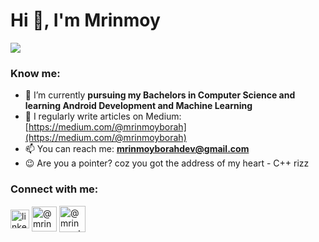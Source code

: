 <h1 align="left">Hi 👋, I'm Mrinmoy</h1>
<img src = "https://github.com/mrinmoyxb/mrinmoyxb/assets/141025752/e2a60b73-212b-428b-85f5-61554ddedb85">

<h3 align="left">Know me:</h3>

- 🌱 I’m currently **pursuing my Bachelors in Computer Science and learning Android Development and Machine Learning**
- 📝 I regularly write articles on Medium: [https://medium.com/@mrinmoyborah](https://medium.com/@mrinmoyborah)
- 📫 You can reach me: **mrinmoyborahdev@gmail.com**
- 😉 Are you a pointer? coz you got the address of my heart - C++ rizz
<h3 align="left">Connect with me:</h3>
<p align="left">
<a href="https://www.linkedin.com/in/mrinmoy-borah-8b68b7290/" target="blank"><img align="center" src="https://upload.wikimedia.org/wikipedia/commons/thumb/8/81/LinkedIn_icon.svg/2048px-LinkedIn_icon.svg.png" alt="linkedin.com/in/mrinmoy-borah-8b68b7290" height="30" width="30" /></a>
<a href="https://medium.com/@mrinmoyborah" target="blank"><img align="center" src="https://cdn.icon-icons.com/icons2/3041/PNG/512/medium_logo_icon_189223.png" alt="@mrinmoyborah" height="40" width="40" /></a>
<a href="https://www.instagram.com/mrinmoyxb.dev" target="blank"><img align="center" src="https://github.com/mrinmoyxb/mrinmoyxb/assets/141025752/459e5127-8aaa-453a-84da-1e0cb22dfed4" alt="@mrinmoyborah" height="42" width="42" /></a>
</p>

